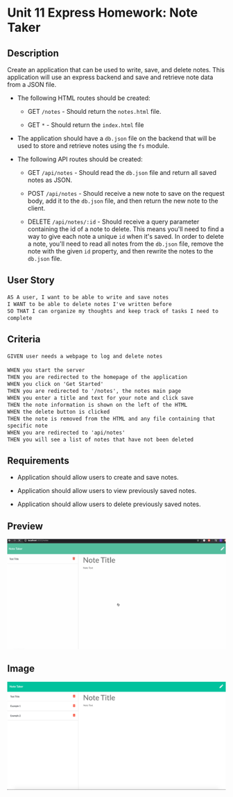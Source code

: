 # Unit 11 Express Homework: Note Taker

## Description

Create an application that can be used to write, save, and delete notes. This application will use an express backend and save and retrieve note data from a JSON file.

* The following HTML routes should be created:

  * GET `/notes` - Should return the `notes.html` file.

  * GET `*` - Should return the `index.html` file

* The application should have a `db.json` file on the backend that will be used to store and retrieve notes using the `fs` module.

* The following API routes should be created:

  * GET `/api/notes` - Should read the `db.json` file and return all saved notes as JSON.

  * POST `/api/notes` - Should receive a new note to save on the request body, add it to the `db.json` file, and then return the new note to the client.

  * DELETE `/api/notes/:id` - Should receive a query parameter containing the id of a note to delete. This means you'll need to find a way to give each note a unique `id` when it's saved. In order to delete a note, you'll need to read all notes from the `db.json` file, remove the note with the given `id` property, and then rewrite the notes to the `db.json` file.

## User Story

    AS A user, I want to be able to write and save notes
    I WANT to be able to delete notes I've written before
    SO THAT I can organize my thoughts and keep track of tasks I need to complete

## Criteria

    GIVEN user needs a webpage to log and delete notes

    WHEN you start the server
    THEN you are redirected to the homepage of the application
    WHEN you click on 'Get Started'
    THEN you are redirected to '/notes', the notes main page
    WHEN you enter a title and text for your note and click save
    THEN the note information is shown on the left of the HTML
    WHEN the delete button is clicked
    THEN the note is removed from the HTML and any file containing that specific note
    WHEN you are redirected to 'api/notes'
    THEN you will see a list of notes that have not been deleted

## Requirements

- Application should allow users to create and save notes.

- Application should allow users to view previously saved notes.

- Application should allow users to delete previously saved notes.

## Preview

![](images/NoteTaker.gif)

## Image

![](images/NoteTaker.png)
